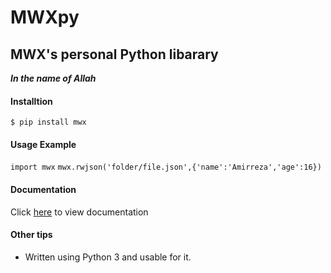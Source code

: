 # MWXpy

## MWX's personal Python libarary

_**In the name of Allah**_

#### Installtion

`$ pip install mwx`

#### Usage Example

`import mwx`
`mwx.rwjson('folder/file.json',{'name':'Amirreza','age':16})`

#### Documentation

Click [here](https://github.com/mwxgaf/mwxpy/wiki/Documentation) to view documentation

#### Other tips

* Written using Python 3 and usable for it.
